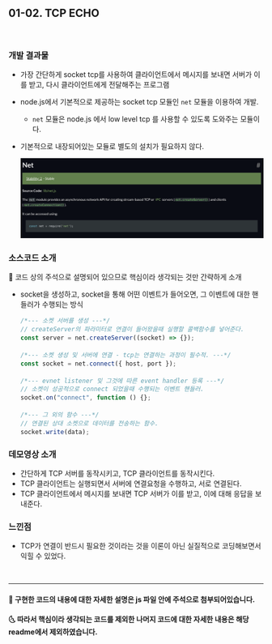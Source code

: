 ## 01-02. TCP ECHO

<br>

### 개발 결과물

- 가장 간단하게 socket tcp를 사용하여 클라이언트에서 메시지를 보내면 서버가 이를 받고, 다시 클라이언트에게 전달해주는 프로그램
- node.js에서 기본적으로 제공하는 socket tcp 모듈인 `net` 모듈을 이용하여 개발.
  - `net` 모듈은 node.js 에서 low level tcp 를 사용할 수 있도록 도와주는 모듈이다.
- 기본적으로 내장되어있는 모듈로 별도의 설치가 필요하지 않다.

  <img src="./1.png" alt="drawing" width="800"/>

### 소스코드 소개

👀 코드 상의 주석으로 설명되어 있으므로 핵심이라 생각되는 것만 간략하게 소개

- socket을 생성하고, socket을 통해 어떤 이벤트가 들어오면, 그 이벤트에 대한 핸들러가 수행되는 방식

  ```js
  /*--- 소켓 서버를 생성 ---*/
  // createServer의 파라미터로 연결이 들어왔을때 실행할 콜백함수를 넣어준다.
  const server = net.createServer((socket) => {});

  /*--- 소켓 생성 및 서버에 연결 - tcp는 연결하는 과정이 필수적. ---*/
  const socket = net.connect({ host, port });

  /*--- evnet listener 및 그것에 따른 event handler 등록 ---*/
  // 소켓이 성공적으로 connect 되었을때 수행되는 이벤트 핸들러.
  socket.on("connect", function () {};

  /*--- 그 외의 함수 ---*/
  // 연결된 상대 소켓으로 데이터를 전송하는 함수.
  socket.write(data);
  ```

### 데모영상 소개

- 간단하게 TCP 서버를 동작시키고, TCP 클라이언트를 동작시킨다.
- TCP 클라이언트는 실행되면서 서버에 연결요청을 수행하고, 서로 연결된다.
- TCP 클라이언트에서 메시지를 보내면 TCP 서버가 이를 받고, 이에 대해 응답을 보내준다.

### 느낀점

- TCP가 연결이 반드시 필요한 것이라는 것을 이론이 아닌 실질적으로 코딩해보면서 익힐 수 있었다.

<br>

---

#### 🌛 구현한 코드의 내용에 대한 자세한 설명은 js 파일 안에 주석으로 첨부되어있습니다.

#### 🌜 따라서 핵심이라 생각되는 코드를 제외한 나머지 코드에 대한 자세한 내용은 해당 readme에서 제외하였습니다.
